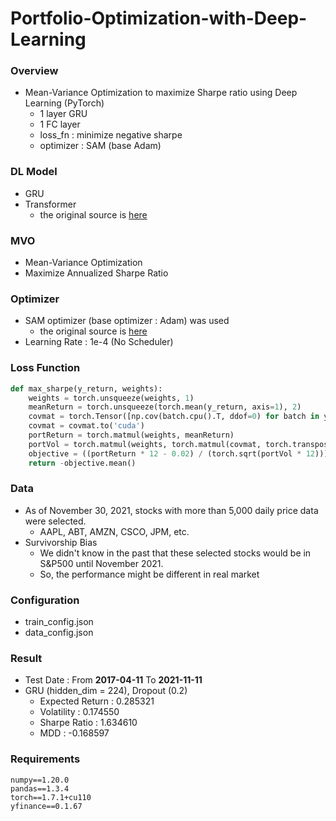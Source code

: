 # Portfolio-Optimization-with-Deep-Learning

### Overview

- Mean-Variance Optimization to maximize Sharpe ratio using Deep Learning (PyTorch)
  - 1 layer GRU 
  - 1 FC layer
  - loss_fn : minimize negative sharpe
  - optimizer : SAM (base Adam)


### DL Model

- GRU
- Transformer
  - the original source is [here](https://github.com/oliverguhr/transformer-time-series-prediction/blob/master/transformer-singlestep.py)

### MVO

- Mean-Variance Optimization
- Maximize Annualized Sharpe Ratio

### Optimizer

- SAM optimizer (base optimizer : Adam) was used
  - the original source is [here](https://github.com/davda54/sam/blob/main/sam.py)
- Learning Rate : 1e-4 (No Scheduler)

### Loss Function
```python
def max_sharpe(y_return, weights):
    weights = torch.unsqueeze(weights, 1) 
    meanReturn = torch.unsqueeze(torch.mean(y_return, axis=1), 2)  
    covmat = torch.Tensor([np.cov(batch.cpu().T, ddof=0) for batch in y_return]) 
    covmat = covmat.to('cuda')
    portReturn = torch.matmul(weights, meanReturn)  
    portVol = torch.matmul(weights, torch.matmul(covmat, torch.transpose(weights, 2, 1)))
    objective = ((portReturn * 12 - 0.02) / (torch.sqrt(portVol * 12)))
    return -objective.mean()
```

### Data

- As of November 30, 2021, stocks with more than 5,000 daily price data were selected.
  - AAPL, ABT, AMZN, CSCO, JPM, etc.
- Survivorship Bias
  - We didn't know in the past that these selected stocks would be in S&P500 until November 2021.
  - So, the performance might be different in real market

### Configuration

- train_config.json
- data_config.json

### Result
- Test Date : From **2017-04-11** To **2021-11-11**
- GRU (hidden_dim = 224), Dropout (0.2)
  - Expected Return : 0.285321
  - Volatility : 0.174550
  - Sharpe Ratio : 1.634610
  - MDD : -0.168597

### Requirements
```
numpy==1.20.0
pandas==1.3.4
torch==1.7.1+cu110
yfinance==0.1.67
```
